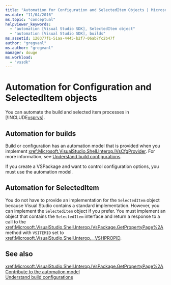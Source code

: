 ```yaml
---
title: "Automation for Configuration and SelectedItem Objects | Microsoft Docs"
ms.date: "11/04/2016"
ms.topic: "conceptual"
helpviewer_keywords: 
  - "automation [Visual Studio SDK], SelectedItem object"
  - "automation [Visual Studio SDK], builds"
ms.assetid: 120377f1-51aa-4445-b2f7-06ab7fc2b47f
author: "gregvanl"
ms.author: "gregvanl"
manager: douge
ms.workload: 
  - "vssdk"
---
```

# Automation for Configuration and SelectedItem objects
You can automate the build and selected item processes in [!INCLUDE[vsprvs](../../code-quality/includes/vsprvs_md.md)].  
  
## Automation for builds  
 Build or configuration has an automation model that is provided when you implement <xref:Microsoft.VisualStudio.Shell.Interop.IVsCfgProvider>. For more information, see [Understand build configurations](../../ide/understanding-build-configurations.md).  
  
 If you create a VSPackage and want to control configuration options, you must use the automation model.  
  
## Automation for SelectedItem  
 You do not have to provide an implementation for the `SelectedItem` object because Visual Studio contains a standard implementation. However, you can implement the `SelectedItem` object if you prefer. You must implement an object that contains the `SelectedItem` interface and return a response to a call to the <xref:Microsoft.VisualStudio.Shell.Interop.IVsPackage.GetPropertyPage%2A> method with `VSITEMID` set to <xref:Microsoft.VisualStudio.Shell.Interop.__VSHPROPID>.  
  
## See also  
 <xref:Microsoft.VisualStudio.Shell.Interop.IVsPackage.GetPropertyPage%2A>   
 [Contribute to the automation model](../../extensibility/internals/contributing-to-the-automation-model.md)   
 [Understand build configurations](../../ide/understanding-build-configurations.md)
